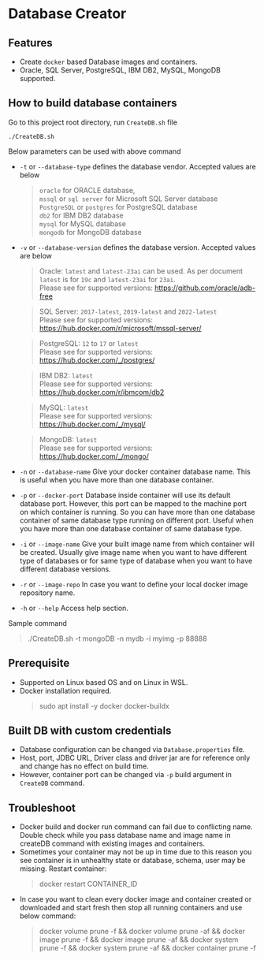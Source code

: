 # Database Creator

## Features

- Create `docker` based Database images and containers.
- Oracle, SQL Server, PostgreSQL, IBM DB2, MySQL, MongoDB supported.

## How to build database containers
Go to this project root directory, run `CreateDB.sh` file 

    ./CreateDB.sh

Below parameters can be used with above command
- `-t` or `--database-type` defines the database vendor. Accepted values are below
  > `oracle` for ORACLE database, 
  <br> `mssql` or `sql server` for Microsoft SQL Server database 
  <br> `PostgreSQL` or `postgres` for PostgreSQL database
  <br> `db2` for IBM DB2 database
  <br> `mysql` for MySQL database
  <br> `mongodb` for MongoDB database
- `-v` or `--database-version` defines the database version. Accepted values are below
  > Oracle: `latest` and `latest-23ai` can be used. As per document `latest` is for `19c` and `latest-23ai` for `23ai`.
  <br> Please see for supported versions: https://github.com/oracle/adb-free

  > SQL Server: `2017-latest`, `2019-latest` and `2022-latest`
  <br> Please see for supported versions: https://hub.docker.com/r/microsoft/mssql-server/

  > PostgreSQL: `12` to `17` or `latest`
  <br> Please see for supported versions: https://hub.docker.com/_/postgres/

  > IBM DB2: `latest`
  <br> Please see for supported versions: https://hub.docker.com/r/ibmcom/db2

  > MySQL: `latest`
  <br> Please see for supported versions: https://hub.docker.com/_/mysql/

  > MongoDB: `latest`
  <br> Please see for supported versions: https://hub.docker.com/_/mongo/

- `-n` or `--database-name` Give your docker container database name. This is useful when you have more than one database container. 
- `-p` or `--docker-port` Database inside container will use its default database port. However, this port can be mapped to the machine port on which container is running. So you can have more than one database container of same database type running on different port. Useful when you have more than one database container of same database type.
- `-i` or `--image-name` Give your built image name from which container will be created. Usually give image name when you want to have different type of databases or for same type of database when you want to have different database versions.
- `-r` or `--image-repo` In case you want to define your local docker image repository name. 
- `-h` or `--help` Access help section.

Sample command
  > ./CreateDB.sh -t mongoDB -n mydb -i myimg -p 88888

## Prerequisite 
- Supported on Linux based OS and on Linux in WSL.
- Docker installation required.
  > sudo apt install -y docker docker-buildx

## Built DB with custom credentials 
- Database configuration can be changed via `Database.properties` file. 
- Host, port, JDBC URL, Driver class and driver jar are for reference only and change has no effect on build time. 
- However, container port can be changed via `-p` build argument in `CreateDB` command.

## Troubleshoot
- Docker build and docker run command can fail due to conflicting name. Double check while you pass database name and image name in createDB command with existing images and containers.
- Sometimes your container may not be up in time due to this reason you see container is in unhealthy state or database, schema, user may be missing. Restart container:
  > docker restart CONTAINER_ID
- In case you want to clean every docker image and container created or downloaded and start fresh then stop all running containers and use below command:
  > docker volume prune -f && docker volume prune -af && docker image prune -f && docker image prune -af && docker system prune -f && docker system prune -af && docker container prune -f


 



